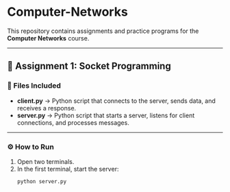 # Computer-Networks

This repository contains assignments and practice programs for the **Computer Networks** course.  

---

## 📌 Assignment 1: Socket Programming  

### 📂 Files Included  
- **client.py** → Python script that connects to the server, sends data, and receives a response.  
- **server.py** → Python script that starts a server, listens for client connections, and processes messages.  

---

### ⚙️ How to Run  

1. Open two terminals.  
2. In the first terminal, start the server:  
   ```bash
   python server.py
